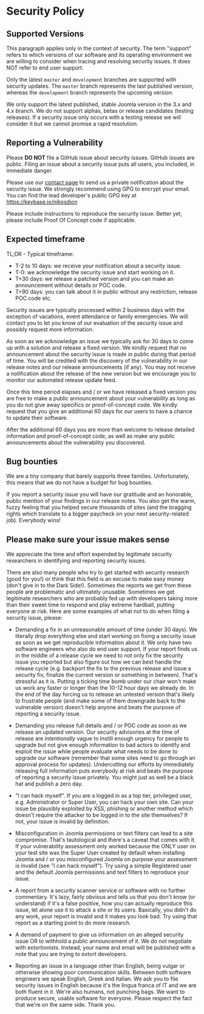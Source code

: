 # Security Policy

## Supported Versions

This paragraph applies only in the context of security. The term "support" refers to which versions of our software and its operating environment we are willing to consider when tracing and resolving security issues. It does NOT refer to end user support.

Only the latest `master` and `development` branches are supported with security updates. The `master` branch represents the last published version, whereas the `development` branch represents the upcoming version.

We only support the latest published, stable Joomla version in the 3.x and 4.x branch. We do not support alphas, betas or release candidates (testing releases). If a security issue only occurs with a testing release we will consider it but we cannot promise a rapid resolution.

## Reporting a Vulnerability

Please **DO NOT** file a GitHub issue about security issues. GitHub issues are public. Filing an issue about a security issue puts all users, you included, in immediate danger.

Please use our [contact page](https://www.akeeba.com/contact-us.html) to send us a private notification about the security issue. We strongly recommend using GPG to encrypt your email. You can find the lead developer's public GPG key at https://keybase.io/nikosdion

Please include instructions to reproduce the security issue. Better yet, please include Proof Of Concept code if applicable.

## Expected timeframe

TL;DR - Typical timeframe:

* T-2 to 10 days: we receive your notification about a security issue.
* T-0: we acknowledge the security issue and start working on it.
* T+30 days: we release a patched version and you can make an announcement without details or POC code.
* T+90 days: you can talk about it in public without any restriction, release POC code etc.

Security issues are typically processed within 2 business days with the exception of vacations, event attendance or family emergencies. We will contact you to let you know of our evaluation of the security issue and possibly request more information.

As soon as we acknowledge an issue we typically ask for 30 days to come up with a solution and release a fixed version. We kindly request that no announcement about the security issue is made in public during that period of time. You will be credited with the discovery of the vulnerability in our release notes and our release announcements (if any). You may not receive a notification about the release of the new version but we encourage you to monitor our automated release update feed.

Once this time period elapses and / or we have released a fixed version you are free to make a public announcement about your vulnerability as long as you do not give away specifics or proof-of-concept code. We kindly request that you give an additional 60 days for our users to have a chance to update their software.

After the additional 60 days you are more than welcome to release detailed information and proof-of-concept code, as well as make any public announcements about the vulnerability you  discovered.

## Bug bounties

We are a tiny company that barely supports three families. Unfortunately, this means that we do not have a budget for bug bounties.

If you report a security issue you will have our gratitude and an honorable, public mention of your findings in our release notes. You also get the warm, fuzzy feeling that you helped secure thousands of sites (and the bragging rights which translate to a bigger paycheck on your next security-related job). Everybody wins!

## Please make sure your issue makes sense

We appreciate the time and effort expended by legitimate security researchers in identifying and reporting security issues.

There are also many people who try to get started with security research (good for you!) or think that this field is an excuse to make easy money (don't give in to the Dark Side!). Sometimes the reports we get from these people are problematic and ultimately unusable. Sometimes we get legitimate researchers who are probably fed up with developers taking more than their sweet time to respond and play extreme hardball, putting everyone at risk. Here are some examples of what not to do when filing a security issue, please:

* Demanding a fix in an unreasonable amount of time (under 30 days). We literally drop everything else and start working on fixing a security issue as soon as we get reproducible information about it. We only have two software engineers who also do end user support. If your report finds us in the middle of a release cycle we need to not only fix the security issue you reported but also figure out how we can best handle the release cycle (e.g. backport the fix to the previous release and issue a security fix, finalize the current version or something in between). That's stressful as it is. Putting a ticking time bomb under our chair won't make us work any faster or longer than the 10-12 hour days we already do. In the end of the day forcing us to release an untested version that's likely to frustrate people (and make some of them downgrade back to the vulnerable version) doesn't help anyone and beats the purpose of reporting a security issue.

* Demanding you release full details and / or POC code as soon as we release an updated version. Our security advisories at the time of release are _intentionally_ vague to instill enough urgency for people to upgrade but not give enough information to bad actors to identify and exploit the issue while people evaluate what needs to be done to upgrade our software (remember that some sites need to go through an approval process for updates). Undercutting our efforts by immediately releasing full information puts everybody at risk and beats the purpose of reporting a security issue privately. You might just as well be a black hat and publish a zero day.

* "I can hack myself". If you are a logged in as a top tier, privileged user, e.g. Administrator or Super User, you can hack your own site. Can your issue be plausibly exploited by XSS, phishing or another method which doesn't require the attacker to be logged in to the site themselves? If not, your issue is invalid by definition.

* Misconfiguration in Joomla permissions or text filters can lead to a site compromise. That's tautological and there's a caveat that comes with it. If your vulnerability assessment only worked because the ONLY user on your test site was the Super User created by default when installing Joomla and / or you misconfigured Joomla on purpose your assessment is invalid (see "I can hack myself"). Try using a simple Registered user and the default Joomla permissions and text filters to reproduce your issue.

* A report from a security scanner service or software with no further commentary. It's lazy, fairly obvious and tells us that you don't know (or understand) if it's a false positive, how you can actually reproduce this issue, let alone use it to attack a site or its users. Basically, you didn't do any work, your report is invalid and it makes you look bad. Try using that report as a starting point to do more research.

* A demand of payment to give us information on an alleged security issue OR to withhold a public announcement of it. We do not negotiate with extortionists. Instead, your name and email will be published with a note that you are trying to extort developers. 

* Reporting an issue in a language other than English, being vulgar or otherwise showing poor communication skills. Between both software engineers we speak English, Greek and Italian. We ask you to file security issues in English because it's the lingua franca of IT and we are both fluent in it. We're also humans, not punching bags. We want to produce secure, usable software for everyone. Please respect the fact that we're on the same side. Thank you. 